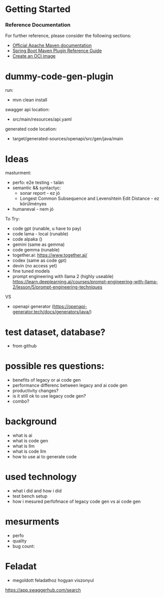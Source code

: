 # Getting Started

### Reference Documentation
For further reference, please consider the following sections:

* [Official Apache Maven documentation](https://maven.apache.org/guides/index.html)
* [Spring Boot Maven Plugin Reference Guide](https://docs.spring.io/spring-boot/docs/3.2.4/maven-plugin/reference/html/)
* [Create an OCI image](https://docs.spring.io/spring-boot/docs/3.2.4/maven-plugin/reference/html/#build-image)

# dummy-code-gen-plugin
run: 
- mvn clean install

swagger api location:
- src/main/resources/api.yaml

generated code location:
- target/generated-sources/openapi/src/gen/java/main

# Ideas
masturment:
	
- perfo: e2e testing - talán	
- semantic && syntactyc:
  - sonar report - ez jó
  - Longest Common Subsequence and Levenshtein Edit Distance - ez körülményes
- humaneval - nem jó

To Try:
- code gpt (runable, u have to pay)
- code lama - local (runable)
- code alpaka ()
- gemini (same as gemma)
- code gemma (runable)
- together.ai: https://www.together.ai/
- codex (same as code gpt)
- devin (no access yet)
- fine tuned models
- prompt engineering with llama 2 (highly useable) https://learn.deeplearning.ai/courses/prompt-engineering-with-llama-2/lesson/5/prompt-engineering-techniques

VS

- openapi generator (https://openapi-generator.tech/docs/generators/java/)

# test dataset, database?
- from github

# possible res questions:

- benefits of legacy or ai code gen
- performance differenc between legacy and ai code gen
- productivity changes?
- is it still ok to use legacy code gen?
- combo?

# background
- what is ai
- what is code gen
- what is llm
- what is code llm
- how to use ai to generate code

# used technology
- what i did and how i did
- test bench setup
- how i mesured perfofmace of legacy code gen vs ai code gen

# mesurments 
- perfo
- quality
- bug count:

# Feladat
- megoldott feladathoz hogyan viszonyul

https://app.swaggerhub.com/search

